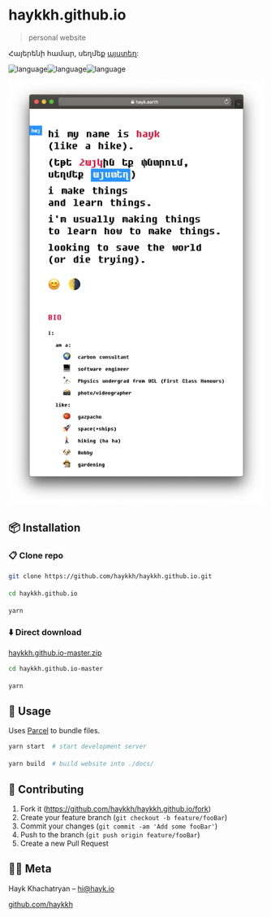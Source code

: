 
# haykkh.github.io

> personal website

Հայերենի համար, սեղմեք [այստեղ](https://github.com/haykkh/khachatryan.hay):

![language](https://img.shields.io/badge/HTML-blue.svg?style=flat-square)![language](https://img.shields.io/badge/CSS-red.svg?style=flat-square)![language](https://img.shields.io/badge/Javascript-green.svg?style=flat-square)

![Header](header.png)

## 📦 Installation

### 📋 Clone repo

```sh
git clone https://github.com/haykkh/haykkh.github.io.git

cd haykkh.github.io

yarn
```

### ⬇️ Direct download

[haykkh.github.io-master.zip](https://github.com/haykkh/haykkh.github.io/archive/master.zip)

```sh
cd haykkh.github.io-master

yarn
```

## 🚀 Usage

Uses [Parcel](https://parceljs.org/) to bundle files.

```sh
yarn start  # start development server

yarn build  # build website into ./docs/
```

## 📝 Contributing

1. Fork it (<https://github.com/haykkh/haykkh.github.io/fork>)
2. Create your feature branch (`git checkout -b feature/fooBar`)
3. Commit your changes (`git commit -am 'Add some fooBar'`)
4. Push to the branch (`git push origin feature/fooBar`)
5. Create a new Pull Request

## 👨🏻 Meta

Hayk Khachatryan – [hi@hayk.io](mailto:hi@hayk.io)

[github.com/haykkh](https://github.com/haykkh/)
